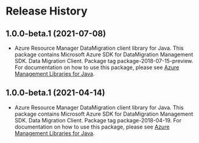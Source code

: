 # Release History

## 1.0.0-beta.1 (2021-07-08)

- Azure Resource Manager DataMigration client library for Java. This package contains Microsoft Azure SDK for DataMigration Management SDK. Data Migration Client. Package tag package-2018-07-15-preview. For documentation on how to use this package, please see [Azure Management Libraries for Java](https://aka.ms/azsdk/java/mgmt).

## 1.0.0-beta.1 (2021-04-14)

- Azure Resource Manager DataMigration client library for Java. This package contains Microsoft Azure SDK for DataMigration Management SDK. Data Migration Client. Package tag package-2018-04-19. For documentation on how to use this package, please see [Azure Management Libraries for Java](https://aka.ms/azsdk/java/mgmt).
